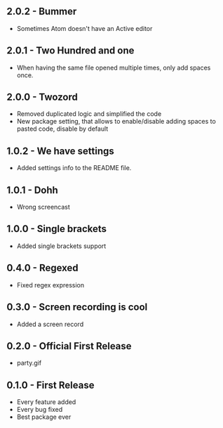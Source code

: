 ## 2.0.2 - Bummer
* Sometimes Atom doesn't have an Active editor

## 2.0.1 - Two Hundred and one
* When having the same file opened multiple times, only add spaces once.

## 2.0.0 - Twozord
* Removed duplicated logic and simplified the code
* New package setting, that allows to enable/disable adding spaces to pasted code, disable by default

## 1.0.2 - We have settings
* Added settings info to the README file.

## 1.0.1 - Dohh
* Wrong screencast

## 1.0.0 - Single brackets
* Added single brackets support

## 0.4.0 - Regexed
* Fixed regex expression

## 0.3.0 - Screen recording is cool
* Added a screen record

## 0.2.0 - Official First Release
* party.gif

## 0.1.0 - First Release
* Every feature added
* Every bug fixed
* Best package ever
